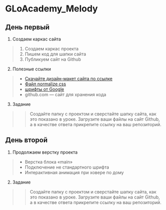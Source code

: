 # GLoAcademy_Melody

## День первый
1. Создаем каркас сайта
> 1. Создаем каркас проекта
> 2. Пишем код для шапки сайта
> 3. Публикуем сайт на Github
2. Полезные ссылки
> * [Скачайте дизайн-макет сайта по ссылке](https://drive.google.com/file/d/1xGxWYqKQigEE67Yb9psVjrki7_L53tqJ/view)
> * [Файл normalize css](https://necolas.github.io/normalize.css/)
> * [шрифты от Google](https://fonts.google.com)
> * github.com — сайт для хранения кода 
3. Задание
>> Создайте папку с проектом и сверстайте шапку сайта, как это показано в уроке. Загрузите ваши файлы на сайт Github, а в качестве  ответа прикрепите ссылку на ваш репозиторий.

## День второй
1. Продолжаем верстку проекта
> * Верстка блока «main»
> * Подключение не стандартного шрифта
> * Интерактивная анимация при ховере по дому
2. Задание
>> Создайте папку с проектом и сверстайте шапку сайта, как это показано в уроке. Загрузите ваши файлы на сайт Github, а в качестве  ответа прикрепите ссылку на ваш репозиторий.
